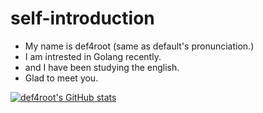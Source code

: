 # self-introduction
- My name is def4root (same as default's pronunciation.)
- I am intrested in Golang recently.
- and I have been studying the english.
- Glad to meet you.

[![def4root's GitHub stats](https://github-readme-stats.vercel.app/api?username=def4root&show_icons=true&theme=dark)](https://def4root.com/)
